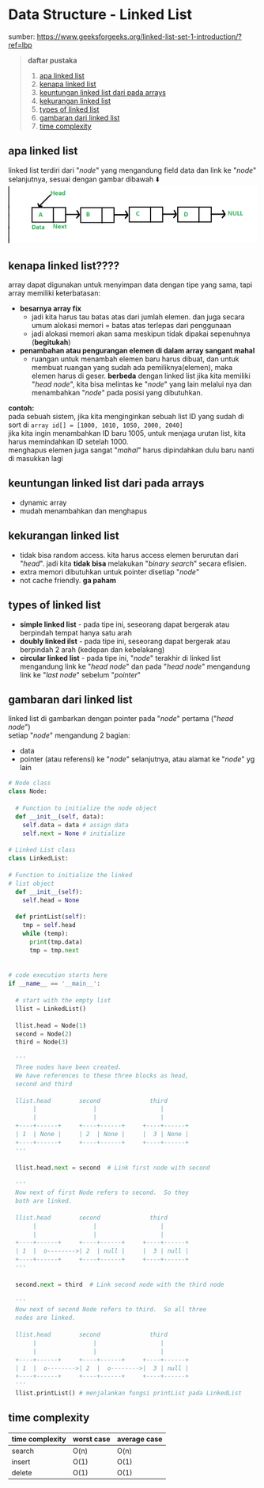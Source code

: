# Data Structure - Linked List 
sumber: https://www.geeksforgeeks.org/linked-list-set-1-introduction/?ref=lbp
> **daftar pustaka** <br />
> 1. [apa linked list](#apa-linked-list) <br />
> 2. [kenapa linked list](#kenapa-linked-list????) <br />
> 3. [keuntungan linked list dari pada arrays](#keuntungan-linked-list-dari-pada-arrays) <br />
> 4. [kekurangan linked list](#kekurangan-linked-list)
> 5. [types of linked list](#types-of-linked-list)
> 6. [gambaran dari linked list](#gambaran-dari-linked-list)
> 7. [time complexity](#time-complexity)
## apa linked list
linked list terdiri dari "*node*" yang mengandung field data dan link ke "*node*" selanjutnya, sesuai dengan gambar dibawah ⬇️
!["linked list ilustrasi"](linked_list_ilustrasi.png "Linked List")
## kenapa linked list????
array dapat digunakan untuk menyimpan data dengan tipe yang sama, tapi array memiliki keterbatasan:
- **besarnya array fix**
    - jadi kita harus tau batas atas dari jumlah elemen. dan juga secara umum alokasi memori = batas atas terlepas dari penggunaan
    - jadi alokasi memori akan sama meskipun tidak dipakai sepenuhnya (**begitukah**)
- **penambahan atau pengurangan elemen di dalam array sangant mahal**
    - ruangan untuk menambah elemen baru harus dibuat, dan untuk membuat ruangan yang sudah ada pemiliknya(elemen), maka elemen harus di geser. **berbeda** dengan linked list jika kita memiliki "*head node*", kita bisa melintas ke "*node*" yang lain melalui nya dan menambahkan "*node*" pada posisi yang dibutuhkan.

**contoh:**<br/>
pada sebuah sistem, jika kita menginginkan sebuah list ID yang sudah di sort di `array id[] = [1000, 1010, 1050, 2000, 2040]`<br/>
jika kita ingin menambahkan ID baru 1005, untuk menjaga urutan list, kita harus memindahkan ID setelah 1000. <br/>
menghapus elemen juga sangat "*mahal*" harus dipindahkan dulu baru nanti di masukkan lagi
## keuntungan linked list dari pada arrays
- dynamic array
- mudah menambahkan dan menghapus
## kekurangan linked list
- tidak bisa random access. kita harus access elemen berurutan dari "*head*". jadi kita **tidak bisa** melakukan "*binary search*" secara efisien.
- extra memori dibutuhkan untuk pointer disetiap "*node*"
- not cache friendly. **ga paham**
## types of linked list 
- **simple linked list** - pada tipe ini, seseorang dapat bergerak atau berpindah tempat hanya satu arah
- **doubly linked ilst** - pada tipe ini, seseorang dapat bergerak atau berpindah 2 arah (kedepan dan kebelakang)
- **circular linked list** - pada tipe ini, "*node*" terakhir di linked list mengandung link ke "*head node*" dan pada "*head node*" mengandung link ke "*last node*" sebelum "*pointer*"
## gambaran dari linked list
linked list di gambarkan dengan pointer pada "*node*" pertama ("*head node*") <br/>
setiap "*node*" mengandung 2 bagian:
- data 
- pointer (atau referensi) ke "*node*" selanjutnya, atau alamat ke "*node*" yg lain

```python
# Node class
class Node:
  
  # Function to initialize the node object
  def __init__(self, data):
    self.data = data # assign data 
    self.next = None # initialize

# Linked List class
class LinkedList:
  
# Function to initialize the linked 
# list object 
  def __init__(self):
    self.head = None

  def printList(self):
    tmp = self.head 
    while (temp):
      print(tmp.data)
      tmp = tmp.next


# code execution starts here
if __name__ == '__main__':

  # start with the empty list 
  llist = LinkedList()

  llist.head = Node(1)
  second = Node(2)
  third = Node(3)

  '''
  Three nodes have been created.
  We have references to these three blocks as head,
  second and third

  llist.head        second              third
       |                |                  |
       |                |                  |
  +----+------+     +----+------+     +----+------+
  | 1  | None |     | 2  | None |     |  3 | None |
  +----+------+     +----+------+     +----+------+
  '''

  llist.head.next = second  # Link first node with second

  '''
  Now next of first Node refers to second.  So they
  both are linked.

  llist.head        second              third
       |                |                  |
       |                |                  |
  +----+------+     +----+------+     +----+------+
  | 1  |  o-------->| 2  | null |     |  3 | null |
  +----+------+     +----+------+     +----+------+
  '''

  second.next = third  # Link second node with the third node

  '''
  Now next of second Node refers to third.  So all three
  nodes are linked.

  llist.head        second              third
       |                |                  |
       |                |                  |
  +----+------+     +----+------+     +----+------+
  | 1  |  o-------->| 2  |  o-------->|  3 | null |
  +----+------+     +----+------+     +----+------+
  '''
  llist.printList() # menjalankan fungsi printList pada LinkedList 
```

## time complexity
| time complexity | worst case | average case |
| ---- | ---- | ---- |
| search | O(n) | O(n) |
| insert | O(1) | O(1) |
| delete | O(1) | O(1) |
